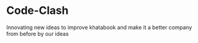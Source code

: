 # Code-Clash
Innovating new ideas to improve khatabook and make it a better company from before by our ideas

